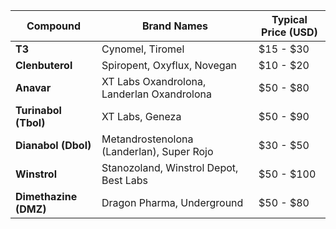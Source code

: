 | **Compound**       | **Brand Names**                             | **Typical Price (USD)** |
|--------------------|---------------------------------------------|-------------------------|
| **T3**             | Cynomel, Tiromel                            | $15 - $30               |
| **Clenbuterol**    | Spiropent, Oxyflux, Novegan                 | $10 - $20               |
| **Anavar**         | XT Labs Oxandrolona, Landerlan Oxandrolona  | $50 - $80               |
| **Turinabol (Tbol)** | XT Labs, Geneza                           | $50 - $90               |
| **Dianabol (Dbol)** | Metandrostenolona (Landerlan), Super Rojo  | $30 - $50               |
| **Winstrol**       | Stanozoland, Winstrol Depot, Best Labs      | $50 - $100              |
| **Dimethazine (DMZ)** | Dragon Pharma, Underground               | $50 - $80               |
